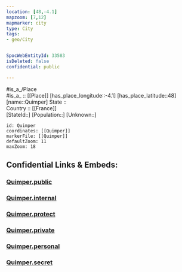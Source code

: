 ```yaml
---
location: [48,-4.1] 
mapzoom: [7,12] 
mapmarker: city 
type: City
tags:
- geo/City


SpocWebEntityId: 33583
isDeleted: false
confidential: public

---
```

#is_a_/Place  
#is_a_ :: [[Place]] 
[has_place_longitude::-4.1] 
[has_place_latitude::48] 
[name::Quimper] 
State ::  
Country :: [[France]]  
[StateId::] 
[Population::] 
[Unknown::] 


```leaflet
id: Quimper
coordinates: [[Quimper]] 
markerFile: [[Quimper]] 
defaultZoom: 11 
maxZoom: 18
```


## Confidential Links & Embeds: 

### [Quimper.public](/_public/\Earth\Continent\Europe\Europe~West\France\regions~France\Bretagne\departments~Bretagne\Finistère\communes~Finistère\Quimper\cities~QuimperQuimper.public.md) 

### [Quimper.internal](/_internal/\Earth\Continent\Europe\Europe~West\France\regions~France\Bretagne\departments~Bretagne\Finistère\communes~Finistère\Quimper\cities~QuimperQuimper.internal.md) 

### [Quimper.protect](/_protect/\Earth\Continent\Europe\Europe~West\France\regions~France\Bretagne\departments~Bretagne\Finistère\communes~Finistère\Quimper\cities~QuimperQuimper.protect.md) 

### [Quimper.private](/_private/\Earth\Continent\Europe\Europe~West\France\regions~France\Bretagne\departments~Bretagne\Finistère\communes~Finistère\Quimper\cities~QuimperQuimper.private.md) 

### [Quimper.personal](/_personal/\Earth\Continent\Europe\Europe~West\France\regions~France\Bretagne\departments~Bretagne\Finistère\communes~Finistère\Quimper\cities~QuimperQuimper.personal.md) 

### [Quimper.secret](/_secret/\Earth\Continent\Europe\Europe~West\France\regions~France\Bretagne\departments~Bretagne\Finistère\communes~Finistère\Quimper\cities~QuimperQuimper.secret.md)

